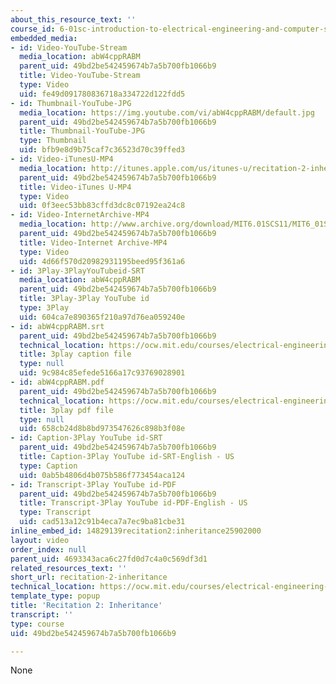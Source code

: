 ```yaml
---
about_this_resource_text: ''
course_id: 6-01sc-introduction-to-electrical-engineering-and-computer-science-i-spring-2011
embedded_media:
- id: Video-YouTube-Stream
  media_location: abW4cppRABM
  parent_uid: 49bd2be542459674b7a5b700fb1066b9
  title: Video-YouTube-Stream
  type: Video
  uid: fe49d091780836718a334722d122fdd5
- id: Thumbnail-YouTube-JPG
  media_location: https://img.youtube.com/vi/abW4cppRABM/default.jpg
  parent_uid: 49bd2be542459674b7a5b700fb1066b9
  title: Thumbnail-YouTube-JPG
  type: Thumbnail
  uid: bfb9e8d9b75caf7c36523d70c39ffed3
- id: Video-iTunesU-MP4
  media_location: http://itunes.apple.com/us/itunes-u/recitation-2-inheritance/id490181666?i=108667921
  parent_uid: 49bd2be542459674b7a5b700fb1066b9
  title: Video-iTunes U-MP4
  type: Video
  uid: 0f3eec53bb83cffd3dc8c07192ea24c8
- id: Video-InternetArchive-MP4
  media_location: http://www.archive.org/download/MIT6.01SCS11/MIT6_01SC_rec2_300k.mp4
  parent_uid: 49bd2be542459674b7a5b700fb1066b9
  title: Video-Internet Archive-MP4
  type: Video
  uid: 4d66f570d20982931195beed95f361a6
- id: 3Play-3PlayYouTubeid-SRT
  media_location: abW4cppRABM
  parent_uid: 49bd2be542459674b7a5b700fb1066b9
  title: 3Play-3Play YouTube id
  type: 3Play
  uid: 604ca7e890365f210a97d76ea059240e
- id: abW4cppRABM.srt
  parent_uid: 49bd2be542459674b7a5b700fb1066b9
  technical_location: https://ocw.mit.edu/courses/electrical-engineering-and-computer-science/6-01sc-introduction-to-electrical-engineering-and-computer-science-i-spring-2011/resource-index/recitation-2-inheritance/abW4cppRABM.srt
  title: 3play caption file
  type: null
  uid: 9c984c85efede5166a17c93769028901
- id: abW4cppRABM.pdf
  parent_uid: 49bd2be542459674b7a5b700fb1066b9
  technical_location: https://ocw.mit.edu/courses/electrical-engineering-and-computer-science/6-01sc-introduction-to-electrical-engineering-and-computer-science-i-spring-2011/resource-index/recitation-2-inheritance/abW4cppRABM.pdf
  title: 3play pdf file
  type: null
  uid: 658cb24d8b8bd973547626c898b3f08e
- id: Caption-3Play YouTube id-SRT
  parent_uid: 49bd2be542459674b7a5b700fb1066b9
  title: Caption-3Play YouTube id-SRT-English - US
  type: Caption
  uid: 0ab5b4806d4b075b586f773454aca124
- id: Transcript-3Play YouTube id-PDF
  parent_uid: 49bd2be542459674b7a5b700fb1066b9
  title: Transcript-3Play YouTube id-PDF-English - US
  type: Transcript
  uid: cad513a12c91b4eca7a7ec9ba81cbe31
inline_embed_id: 14829139recitation2:inheritance25902000
layout: video
order_index: null
parent_uid: 4693343aca6c27fd0d7c4a0c569df3d1
related_resources_text: ''
short_url: recitation-2-inheritance
technical_location: https://ocw.mit.edu/courses/electrical-engineering-and-computer-science/6-01sc-introduction-to-electrical-engineering-and-computer-science-i-spring-2011/resource-index/recitation-2-inheritance
template_type: popup
title: 'Recitation 2: Inheritance'
transcript: ''
type: course
uid: 49bd2be542459674b7a5b700fb1066b9

---
```

None